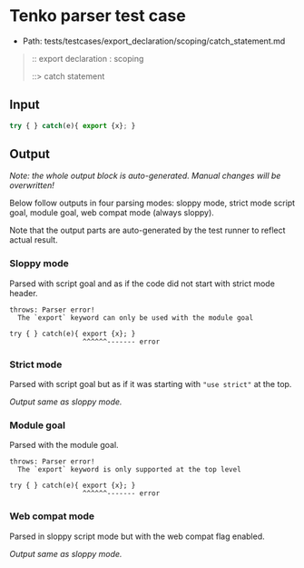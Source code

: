 # Tenko parser test case

- Path: tests/testcases/export_declaration/scoping/catch_statement.md

> :: export declaration : scoping
>
> ::> catch statement

## Input

`````js
try { } catch(e){ export {x}; }
`````

## Output

_Note: the whole output block is auto-generated. Manual changes will be overwritten!_

Below follow outputs in four parsing modes: sloppy mode, strict mode script goal, module goal, web compat mode (always sloppy).

Note that the output parts are auto-generated by the test runner to reflect actual result.

### Sloppy mode

Parsed with script goal and as if the code did not start with strict mode header.

`````
throws: Parser error!
  The `export` keyword can only be used with the module goal

try { } catch(e){ export {x}; }
                  ^^^^^^------- error
`````

### Strict mode

Parsed with script goal but as if it was starting with `"use strict"` at the top.

_Output same as sloppy mode._

### Module goal

Parsed with the module goal.

`````
throws: Parser error!
  The `export` keyword is only supported at the top level

try { } catch(e){ export {x}; }
                  ^^^^^^------- error
`````


### Web compat mode

Parsed in sloppy script mode but with the web compat flag enabled.

_Output same as sloppy mode._
